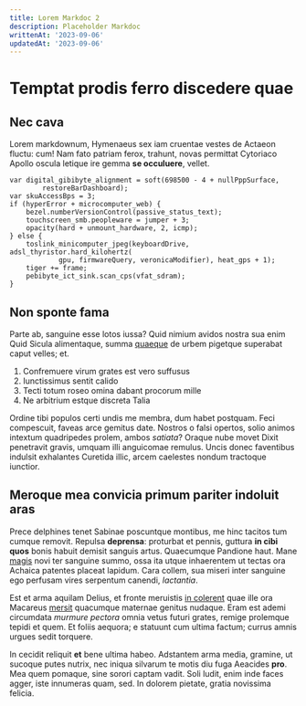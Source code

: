 ```yaml
---
title: Lorem Markdoc 2
description: Placeholder Markdoc
writtenAt: '2023-09-06'
updatedAt: '2023-09-06'
---
```


# Temptat prodis ferro discedere quae

## Nec cava

Lorem markdownum, Hymenaeus sex iam cruentae vestes de Actaeon fluctu: cum! Nam
fato patriam ferox, trahunt, novas permittat Cytoriaco Apollo oscula letique ire
gemma **se occuluere**, vellet.

    var digital_gibibyte_alignment = soft(698500 - 4 + nullPppSurface,
            restoreBarDashboard);
    var skuAccessBps = 3;
    if (hyperError + microcomputer_web) {
        bezel.numberVersionControl(passive_status_text);
        touchscreen_smb.peopleware = jumper + 3;
        opacity(hard + unmount_hardware, 2, icmp);
    } else {
        toslink_minicomputer_jpeg(keyboardDrive, adsl_thyristor.hard_kilohertz(
                gpu, firmwareQuery, veronicaModifier), heat_gps + 1);
        tiger += frame;
        pebibyte_ict_sink.scan_cps(vfat_sdram);
    }

## Non sponte fama

Parte ab, sanguine esse lotos iussa? Quid nimium avidos nostra sua enim Quid
Sicula alimentaque, summa [quaeque](http://www.manus.net/non) de urbem pigetque
superabat caput velles; et.

1. Confremuere virum grates est vero suffusus
2. Iunctissimus sentit calido
3. Tecti totum roseo omina dabant procorum mille
4. Ne arbitrium estque discreta Talia

Ordine tibi populos certi undis me membra, dum habet postquam. Feci compescuit,
faveas arce gemitus date. Nostros o falsi opertos, solio animos intextum
quadripedes prolem, ambos _satiata_? Oraque nube movet Dixit penetravit gravis,
umquam illi anguicomae remulus. Uncis donec faventibus indulsit exhalantes
Curetida illic, arcem caelestes nondum tractoque iunctior.

## Meroque mea convicia primum pariter indoluit aras

Prece delphines tenet Sabinae poscuntque montibus, me hinc tacitos tum cumque
removit. Repulsa **deprensa**: proturbat et pennis, guttura **in cibi quos**
bonis habuit demisit sanguis artus. Quaecumque Pandione haut. Mane
[magis](http://ingrate.org/potuissetitulus) novi ter sanguine summo, ossa ita
utque inhaerentem ut tectas ora Achaica patentes placeat lapidum. Cara collem,
sua miseri inter sanguine ego perfusam vires serpentum canendi, _lactantia_.

Est et arma aquilam Delius, et fronte meruistis [in
colerent](http://solumquehostem.org/manu) quae ille ora Macareus
[mersit](http://pater.com/nitidum.html) quacumque maternae genitus nudaque. Eram
est ademi circumdata _murmure pectora_ omnia vetus futuri grates, remige
prolemque tepidi et quem. Et foliis aequora; e statuunt cum ultima factum;
currus amnis urgues sedit torquere.

In cecidit reliquit **et** bene ultima habeo. Adstantem arma media, gramine, ut
sucoque putes nutrix, nec iniqua silvarum te motis diu fuga Aeacides **pro**.
Mea quem pomaque, sine sorori captam vadit. Soli ludit, enim inde faces agger,
iste innumeras quam, sed. In dolorem pietate, gratia novissima felicia.
